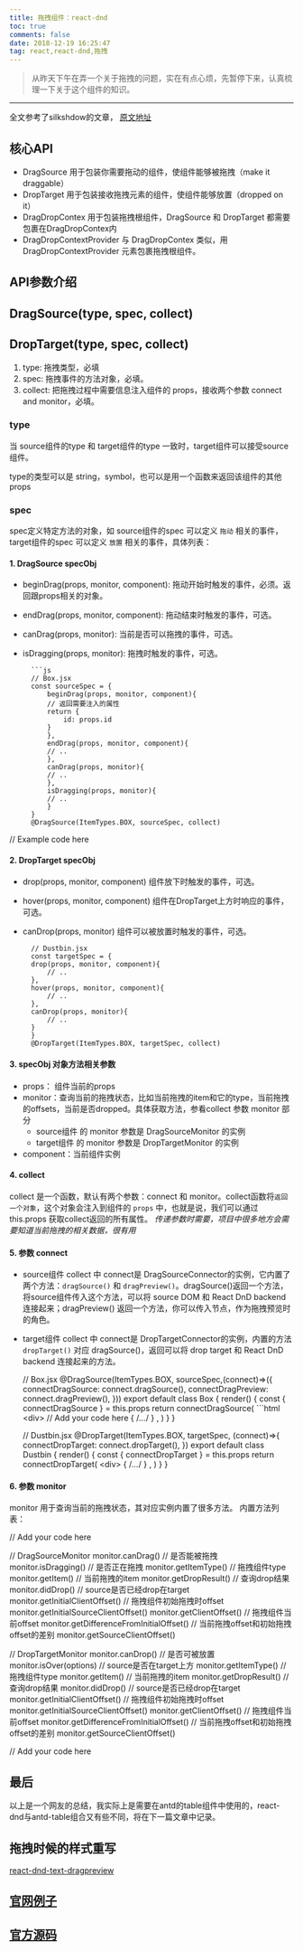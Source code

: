 ```yaml
---
title: 拖拽组件：react-dnd
toc: true
comments: false
date: 2018-12-19 16:25:47
tag: react,react-dnd,拖拽
---
```

 > 从昨天下午在弄一个关于拖拽的问题，实在有点心烦，先暂停下来，认真梳理一下关于这个组件的知识。

---------------
全文参考了silkshdow的文章， [原文地址](https://phoebecodespace.github.io/2018/05/03/react-dnd-guide/)

## 核心API

- DragSource 用于包装你需要拖动的组件，使组件能够被拖拽（make it draggable）
- DropTarget 用于包装接收拖拽元素的组件，使组件能够放置（dropped on it）
- DragDropContex 用于包装拖拽根组件，DragSource 和 DropTarget 都需要包裹在DragDropContex内
- DragDropContextProvider 与 DragDropContex 类似，用 DragDropContextProvider 元素包裹拖拽根组件。

## API参数介绍

## DragSource(type, spec, collect)

## DropTarget(type, spec, collect)

  1. type: 拖拽类型，必填
  2. spec: 拖拽事件的方法对象，必填。
  3. collect: 把拖拽过程中需要信息注入组件的 props，接收两个参数 connect and monitor，必填。
  
### type

 当 source组件的type 和 target组件的type 一致时，target组件可以接受source组件。

type的类型可以是 string，symbol，也可以是用一个函数来返回该组件的其他 props

### spec

spec定义特定方法的对象，如 source组件的spec 可以定义 `拖动` 相关的事件，target组件的spec 可以定义 `放置` 相关的事件，具体列表：

#### 1. DragSource specObj

- beginDrag(props, monitor, component): 拖动开始时触发的事件，必须。返回跟props相关的对象。
- endDrag(props, monitor, component): 拖动结束时触发的事件，可选。
- canDrag(props, monitor): 当前是否可以拖拽的事件，可选。
- isDragging(props, monitor): 拖拽时触发的事件，可选。

        ```js
        // Box.jsx
        const sourceSpec = {
            beginDrag(props, monitor, component){
            // 返回需要注入的属性
            return {
                id: props.id
            }
            },
            endDrag(props, monitor, component){
            // ..
            },
            canDrag(props, monitor){
            // ..
            },
            isDragging(props, monitor){
            // ..
            }
        }
        @DragSource(ItemTypes.BOX, sourceSpec, collect)

// Example code here

#### 2. DropTarget specObj

- drop(props, monitor, component) 组件放下时触发的事件，可选。
- hover(props, monitor, component) 组件在DropTarget上方时响应的事件，可选。
- canDrop(props, monitor) 组件可以被放置时触发的事件，可选。

        // Dustbin.jsx
        const targetSpec = {
        drop(props, monitor, component){
            // ..
        },
        hover(props, monitor, component){
            // ..
        },
        canDrop(props, monitor){
            // ..
        }
        }
        @DropTarget(ItemTypes.BOX, targetSpec, collect)

        

#### 3.  specObj 对象方法相关参数

- props： 组件当前的props
- monitor：查询当前的拖拽状态，比如当前拖拽的item和它的type，当前拖拽的offsets，当前是否dropped。具体获取方法，参看collect 参数 monitor 部分
  - source组件 的 monitor 参数是 DragSourceMonitor 的实例
  - target组件 的 monitor 参数是 DropTargetMonitor 的实例
- component：当前组件实例

#### 4. collect

collect 是一个函数，默认有两个参数：connect 和 monitor。collect函数将`返回一个对象`，这个对象会注入到组件的 `props` 中，也就是说，我们可以通过 this.props 获取collect返回的所有属性。
 *传递参数时需要，项目中很多地方会需要知道当前拖拽的相关数据，很有用*

#### 5. 参数 connect

- source组件 collect 中 connect是 DragSourceConnector的实例，它内置了两个方法：`dragSource()` 和 `dragPreview()`。dragSource()返回一个方法，将source组件传入这个方法，可以将 source DOM 和 React DnD backend 连接起来；dragPreview() 返回一个方法，你可以传入节点，作为拖拽预览时的角色。
- target组件 collect 中 connect是 DropTargetConnector的实例，内置的方法`dropTarget()` 对应 dragSource()，返回可以将 drop target 和 React DnD backend 连接起来的方法。

  // Box.jsx
    @DragSource(ItemTypes.BOX, sourceSpec,(connect)=>({
    connectDragSource: connect.dragSource(),
    connectDragPreview: connect.dragPreview(),
    }))
    export default class Box {
    render() {
        const { connectDragSource } = this.props
        return connectDragSource(
        ```html
        &#60;div&#62;
        // Add your code here
        {
            /*...*/
            }
        </div>,
        )
    }
    }

    // Dustbin.jsx
    @DropTarget(ItemTypes.BOX, targetSpec, (connect)=>{
    connectDropTarget: connect.dropTarget(),
    })
    export default class Dustbin {
    render() {
        const { connectDropTarget } = this.props
        return connectDropTarget(
        &#60;div&#62;
        {
            /*...*/
            }
        </div>,
        )
    }
    }

#### 6. 参数 monitor

monitor 用于查询当前的拖拽状态，其对应实例内置了很多方法。
内置方法列表：

// Add your code here

 // DragSourceMonitor
monitor.canDrag()        // 是否能被拖拽
monitor.isDragging()      // 是否正在拖拽
monitor.getItemType()     // 拖拽组件type
monitor.getItem()         // 当前拖拽的item
monitor.getDropResult()   // 查询drop结果
monitor.didDrop()         // source是否已经drop在target
monitor.getInitialClientOffset()   // 拖拽组件初始拖拽时offset
monitor.getInitialSourceClientOffset()
monitor.getClientOffset() // 拖拽组件当前offset
monitor.getDifferenceFromInitialOffset() // 当前拖拽offset和初始拖拽offset的差别
monitor.getSourceClientOffset()

// DropTargetMonitor
monitor.canDrop()         // 是否可被放置
monitor.isOver(options)   // source是否在target上方
monitor.getItemType()     // 拖拽组件type
monitor.getItem()         // 当前拖拽的item
monitor.getDropResult()   // 查询drop结果
monitor.didDrop()         // source是否已经drop在target
monitor.getInitialClientOffset()   // 拖拽组件初始拖拽时offset
monitor.getInitialSourceClientOffset()
monitor.getClientOffset() // 拖拽组件当前offset
monitor.getDifferenceFromInitialOffset() // 当前拖拽offset和初始拖拽offset的差别
monitor.getSourceClientOffset()

// Add your code here

## 最后

以上是一个网友的总结，我实际上是需要在antd的table组件中使用的，react-dnd与antd-table组合又有些不同，将在下一篇文章中记录。

## 拖拽时候的样式重写

 [react-dnd-text-dragpreview](https://www.npmjs.com/package/react-dnd-text-dragpreview)

## [官网例子](http://react-dnd.github.io/react-dnd/examples-chessboard-tutorial-app.html)

## [官方源码](https://github.com/react-dnd/react-dnd)
